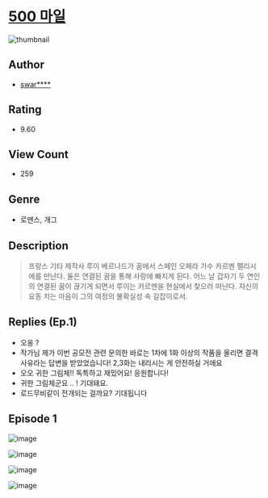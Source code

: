 # [500 마일](https://comic.naver.com/challenge/list?titleId=810403)
![thumbnail](https://image-comic.pstatic.net/user_contents_data/challenge_comic/2023/05/23/upload_3906926794291361121_480x623.jpeg)

## Author
- [swar****](https://comic.naver.com/artistTitle?id=366894)

## Rating
- 9.60

## View Count
- 259

## Genre
- 로맨스, 개그

## Description
> 프랑스 기타 제작사 루이 베르나드가 꿈에서 스페인 오페라 가수 카르멘 펠리시에를 만난다. 둘은 연결된 꿈을 통해 사랑에 빠지게 된다. 어느 날 갑자기 두 연인의 연결된 꿈이 끊기게 되면서 루이는 카르멘을 현실에서 찾으러 떠난다. 자신의 요동 치는 마음이 그의 여정의 불확실성 속 길잡이로서.

## Replies (Ep.1)
- 오옹 ?
- 작가님 제가 이번 공모전 관련 문의한 바로는 1차에 1화 이상의 작품을 올리면 결격사유라는 답변을 받았었습니다! 2,3화는 내리시는 게 안전하실 거애요
- 오오 귀한 그림체!! 독특하고 재밌어요! 응원합니다!
- 귀한 그림체군요 .. ! 기대돼요.
- 로드무비같이 전개되는 걸까요? 기대됩니다

## Episode 1
![image](https://image-comic.pstatic.net/user_contents_data/challenge_comic/2023/05/24/366894/upload_4049642304820492597.jpeg)

![image](https://image-comic.pstatic.net/user_contents_data/challenge_comic/2023/05/24/366894/upload_3689909768360780134.jpeg)

![image](https://image-comic.pstatic.net/user_contents_data/challenge_comic/2023/05/24/366894/upload_7077516105798215219.jpeg)

![image](https://image-comic.pstatic.net/user_contents_data/challenge_comic/2023/05/24/366894/upload_3774632429872034356.jpeg)
